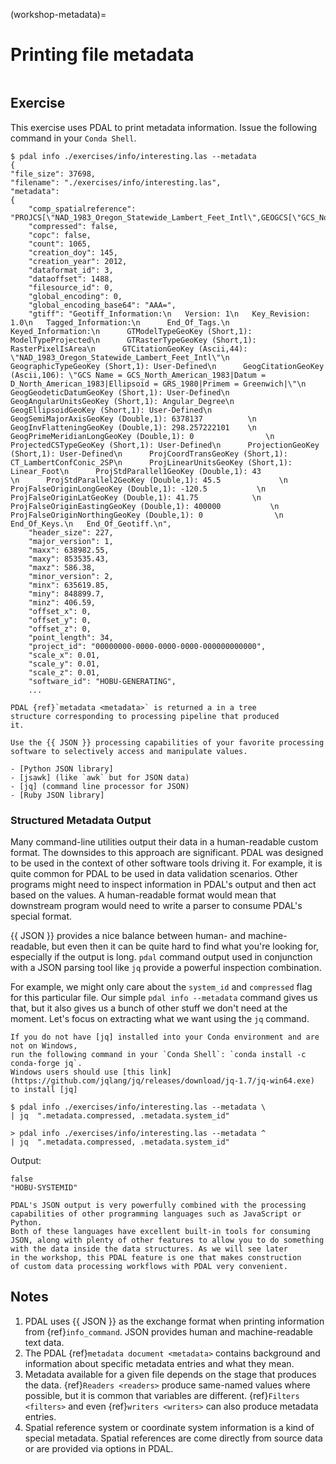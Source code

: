 (workshop-metadata)=

# Printing file metadata

```{index} metadata, coordinate system, spatial reference system
```

## Exercise

This exercise uses PDAL to print metadata information. Issue the
following command in your `Conda Shell`.

```console
$ pdal info ./exercises/info/interesting.las --metadata
{
"file_size": 37698,
"filename": "./exercises/info/interesting.las",
"metadata":
{
    "comp_spatialreference": "PROJCS[\"NAD_1983_Oregon_Statewide_Lambert_Feet_Intl\",GEOGCS[\"GCS_North_American_1983\",DATUM[\"North_American_Datum_1983\",SPHEROID[\"GRS_1980\",6378137,298.257222101]],PRIMEM[\"Greenwich\",0],UNIT[\"degree\",0.0174532925199433,AUTHORITY[\"EPSG\",\"9122\"]]],PROJECTION[\"Lambert_Conformal_Conic_2SP\"],PARAMETER[\"latitude_of_origin\",41.75],PARAMETER[\"central_meridian\",-120.5],PARAMETER[\"standard_parallel_1\",43],PARAMETER[\"standard_parallel_2\",45.5],PARAMETER[\"false_easting\",400000],PARAMETER[\"false_northing\",0],UNIT[\"foot\",0.3048,AUTHORITY[\"EPSG\",\"9002\"]],AXIS[\"Easting\",EAST],AXIS[\"Northing\",NORTH]]",
    "compressed": false,
    "copc": false,
    "count": 1065,
    "creation_doy": 145,
    "creation_year": 2012,
    "dataformat_id": 3,
    "dataoffset": 1488,
    "filesource_id": 0,
    "global_encoding": 0,
    "global_encoding_base64": "AAA=",
    "gtiff": "Geotiff_Information:\n   Version: 1\n   Key_Revision: 1.0\n   Tagged_Information:\n      End_Of_Tags.\n   Keyed_Information:\n      GTModelTypeGeoKey (Short,1): ModelTypeProjected\n      GTRasterTypeGeoKey (Short,1): RasterPixelIsArea\n      GTCitationGeoKey (Ascii,44): \"NAD_1983_Oregon_Statewide_Lambert_Feet_Intl\"\n      GeographicTypeGeoKey (Short,1): User-Defined\n      GeogCitationGeoKey (Ascii,106): \"GCS Name = GCS_North_American_1983|Datum = D_North_American_1983|Ellipsoid = GRS_1980|Primem = Greenwich|\"\n      GeogGeodeticDatumGeoKey (Short,1): User-Defined\n      GeogAngularUnitsGeoKey (Short,1): Angular_Degree\n      GeogEllipsoidGeoKey (Short,1): User-Defined\n      GeogSemiMajorAxisGeoKey (Double,1): 6378137          \n      GeogInvFlatteningGeoKey (Double,1): 298.257222101    \n      GeogPrimeMeridianLongGeoKey (Double,1): 0                \n      ProjectedCSTypeGeoKey (Short,1): User-Defined\n      ProjectionGeoKey (Short,1): User-Defined\n      ProjCoordTransGeoKey (Short,1): CT_LambertConfConic_2SP\n      ProjLinearUnitsGeoKey (Short,1): Linear_Foot\n      ProjStdParallel1GeoKey (Double,1): 43               \n      ProjStdParallel2GeoKey (Double,1): 45.5             \n      ProjFalseOriginLongGeoKey (Double,1): -120.5           \n      ProjFalseOriginLatGeoKey (Double,1): 41.75            \n      ProjFalseOriginEastingGeoKey (Double,1): 400000           \n      ProjFalseOriginNorthingGeoKey (Double,1): 0                \n      End_Of_Keys.\n   End_Of_Geotiff.\n",
    "header_size": 227,
    "major_version": 1,
    "maxx": 638982.55,
    "maxy": 853535.43,
    "maxz": 586.38,
    "minor_version": 2,
    "minx": 635619.85,
    "miny": 848899.7,
    "minz": 406.59,
    "offset_x": 0,
    "offset_y": 0,
    "offset_z": 0,
    "point_length": 34,
    "project_id": "00000000-0000-0000-0000-000000000000",
    "scale_x": 0.01,
    "scale_y": 0.01,
    "scale_z": 0.01,
    "software_id": "HOBU-GENERATING",
    ...
```

```{note}
PDAL {ref}`metadata <metadata>` is returned a in a tree
structure corresponding to processing pipeline that produced
it.
```

```{seealso}
Use the {{ JSON }} processing capabilities of your favorite processing
software to selectively access and manipulate values.

- [Python JSON library]
- [jsawk] (like `awk` but for JSON data)
- [jq] (command line processor for JSON)
- [Ruby JSON library]
```

### Structured Metadata Output

Many command-line utilities output their data in a human-readable custom
format. The downsides to this approach are significant. PDAL was designed to be
used in the context of other software tools driving it. For example, it is
quite common for PDAL to be used in data validation scenarios. Other programs
might need to inspect information in PDAL's output and then act based on the
values. A human-readable format would mean that downstream program would need
to write a parser to consume PDAL's special format.

{{ JSON }} provides a nice balance between human- and machine- readable, but
even then it can be quite hard to find what you're looking for, especially
if the output is long. `pdal` command output used in conjunction with a
JSON parsing tool like `jq` provide a powerful inspection combination.

For example, we might only care about the `system_id` and `compressed`
flag for this particular file. Our simple `pdal info --metadata` command
gives us that, but it also gives us a bunch of other stuff we don't need
at the moment. Let's focus on extracting what we want using the
`jq` command.

```{note}
If you do not have [jq] installed into your Conda environment and are not on Windows,
run the following command in your `Conda Shell`: `conda install -c conda-forge jq`.
Windows users should use [this link](https://github.com/jqlang/jq/releases/download/jq-1.7/jq-win64.exe)
to install [jq]
```

```console
$ pdal info ./exercises/info/interesting.las --metadata \
| jq  ".metadata.compressed, .metadata.system_id"
```

```doscon
> pdal info ./exercises/info/interesting.las --metadata ^
| jq  ".metadata.compressed, .metadata.system_id"
```

Output:

```console
false
"HOBU-SYSTEMID"
```

```{note}
PDAL's JSON output is very powerfully combined with the processing
capabilities of other programming languages such as JavaScript or Python.
Both of these languages have excellent built-in tools for consuming
JSON, along with plenty of other features to allow you to do something
with the data inside the data structures. As we will see later
in the workshop, this PDAL feature is one that makes construction
of custom data processing workflows with PDAL very convenient.
```

## Notes

1. PDAL uses {{ JSON }} as the exchange format when printing information from
   {ref}`info_command`.  JSON provides human and machine-readable text data.
2. The PDAL {ref}`metadata document <metadata>` contains background and
   information about specific metadata entries and what they mean.
3. Metadata available for a given file depends on the stage that produces the
   data. {ref}`Readers <readers>` produce same-named values where possible, but
   it is common that variables are different. {ref}`Filters <filters>` and even
   {ref}`writers <writers>` can also produce metadata entries.
4. Spatial reference system or coordinate system information is a kind of
   special metadata.  Spatial references are come directly from source data
   or are provided via options in PDAL.

[jq]: https://stedolan.github.io/jq/
[jsawk]: https://github.com/micha/jsawk
[python json library]: https://docs.python.org/3/library/json.html
[ruby json library]: https://ruby-doc.org/stdlib-3.0.2/libdoc/json/rdoc/JSON.html
